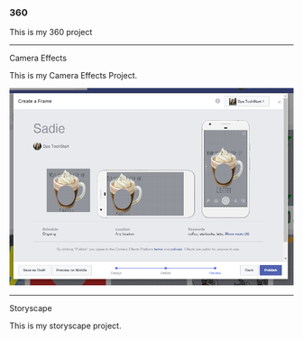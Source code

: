 ### 360

This is my 360 project

<script src="//360.vizor.io/scripts/embed.js" data-vizorurl="https://360.vizor.io/embed/v/3vypv" ></script> 

***

Camera Effects

This is my Camera Effects Project.

![Sadie](https://github.com/sadieannmadding/sadieannmadding.github.io/blob/master/Sadie.PNG?raw=true "Optional Title")

***

Storyscape

This is my storyscape project.

<script src="//360.vizor.io/scripts/embed.js" data-vizorurl="https://patches.vizor.io/embed/sadiemadding/sadie-copy-copy-copy-copy-copy" ></script>
